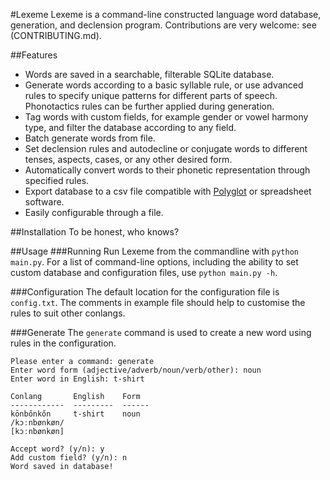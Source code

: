 #Lexeme
Lexeme is a command-line constructed language word database, generation, and declension program. Contributions are very welcome: see (CONTRIBUTING.md).

##Features
+ Words are saved in a searchable, filterable SQLite database.
+ Generate words according to a basic syllable rule, or use advanced rules to specify unique patterns for different parts of speech. Phonotactics rules can be further applied during generation.
+ Tag words with custom fields, for example gender or vowel harmony type, and filter the database according to any field.
+ Batch generate words from file.
+ Set declension rules and autodecline or conjugate words to different tenses, aspects, cases, or any other desired form.
+ Automatically convert words to their phonetic representation through specified rules.
+ Export database to a csv file compatible with [Polyglot](https://github.com/DraqueT/PolyGlot) or spreadsheet software.
+ Easily configurable through a file.

##Installation
To be honest, who knows?

##Usage
###Running
Run Lexeme from the commandline with `python main.py`. For a list of command-line options, including the ability to set custom database and configuration files, use `python main.py -h`.

###Configuration
The default location for the configuration file is `config.txt`. The comments in example file should help to customise the rules to suit other conlangs.

###Generate
The `generate` command is used to create a new word using rules in the configuration.

	Please enter a command: generate
	Enter word form (adjective/adverb/noun/verb/other): noun
	Enter word in English: t-shirt

	Conlang       English    Form
	------------  ---------  ------
	kōnbőnkőn     t-shirt    noun
	/kɔːnbønkøn/
	[kɔːnbønkøn]

	Accept word? (y/n): y
	Add custom field? (y/n): n
	Word saved in database!